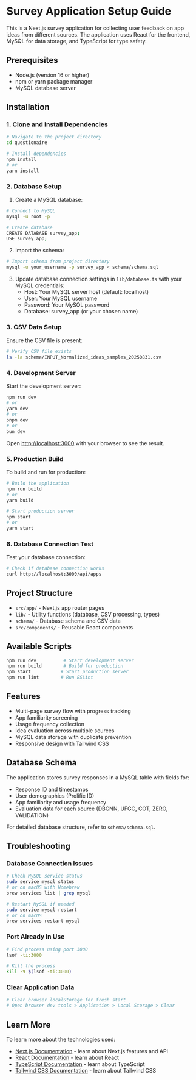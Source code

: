 # Survey Application Setup Guide

This is a Next.js survey application for collecting user feedback on app ideas from different sources. The application uses React for the frontend, MySQL for data storage, and TypeScript for type safety.

## Prerequisites

- Node.js (version 16 or higher)
- npm or yarn package manager
- MySQL database server

## Installation

### 1. Clone and Install Dependencies

```bash
# Navigate to the project directory
cd questionaire

# Install dependencies
npm install
# or
yarn install
```

### 2. Database Setup

1. Create a MySQL database:
```bash
# Connect to MySQL
mysql -u root -p

# Create database
CREATE DATABASE survey_app;
USE survey_app;
```

2. Import the schema:
```bash
# Import schema from project directory
mysql -u your_username -p survey_app < schema/schema.sql
```

3. Update database connection settings in `lib/database.ts` with your MySQL credentials:
   - Host: Your MySQL server host (default: localhost)
   - User: Your MySQL username
   - Password: Your MySQL password
   - Database: survey_app (or your chosen name)

### 3. CSV Data Setup

Ensure the CSV file is present:
```bash
# Verify CSV file exists
ls -la schema/INPUT_Normalized_ideas_samples_20250831.csv
```

### 4. Development Server

Start the development server:
```bash
npm run dev
# or
yarn dev
# or
pnpm dev
# or
bun dev
```

Open [http://localhost:3000](http://localhost:3000) with your browser to see the result.

### 5. Production Build

To build and run for production:
```bash
# Build the application
npm run build
# or
yarn build

# Start production server
npm start
# or
yarn start
```

### 6. Database Connection Test

Test your database connection:
```bash
# Check if database connection works
curl http://localhost:3000/api/apps
```

## Project Structure

- `src/app/` - Next.js app router pages
- `lib/` - Utility functions (database, CSV processing, types)
- `schema/` - Database schema and CSV data
- `src/components/` - Reusable React components

## Available Scripts

```bash
npm run dev          # Start development server
npm run build        # Build for production
npm start           # Start production server
npm run lint        # Run ESLint
```

## Features

- Multi-page survey flow with progress tracking
- App familiarity screening
- Usage frequency collection
- Idea evaluation across multiple sources
- MySQL data storage with duplicate prevention
- Responsive design with Tailwind CSS

## Database Schema

The application stores survey responses in a MySQL table with fields for:
- Response ID and timestamps
- User demographics (Prolific ID)
- App familiarity and usage frequency
- Evaluation data for each source (DBGNN, UFGC, COT, ZERO, VALIDATION)

For detailed database structure, refer to `schema/schema.sql`.

## Troubleshooting

### Database Connection Issues
```bash
# Check MySQL service status
sudo service mysql status
# or on macOS with Homebrew
brew services list | grep mysql

# Restart MySQL if needed
sudo service mysql restart
# or on macOS
brew services restart mysql
```

### Port Already in Use
```bash
# Find process using port 3000
lsof -ti:3000

# Kill the process
kill -9 $(lsof -ti:3000)
```

### Clear Application Data
```bash
# Clear browser localStorage for fresh start
# Open browser dev tools > Application > Local Storage > Clear
```

## Learn More

To learn more about the technologies used:

- [Next.js Documentation](https://nextjs.org/docs) - learn about Next.js features and API
- [React Documentation](https://reactjs.org/docs) - learn about React
- [TypeScript Documentation](https://www.typescriptlang.org/docs) - learn about TypeScript
- [Tailwind CSS Documentation](https://tailwindcss.com/docs) - learn about Tailwind CSS

